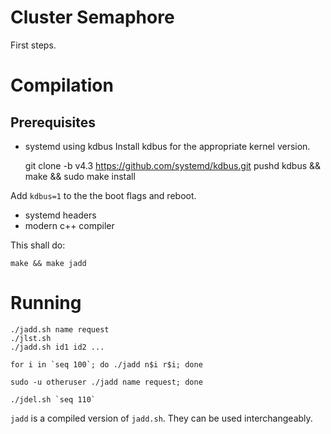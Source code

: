 Cluster Semaphore
=================

First steps.

# Compilation
## Prerequisites
* systemd using kdbus
Install kdbus for the appropriate kernel version.

    git clone -b v4.3 https://github.com/systemd/kdbus.git
    pushd kdbus && make && sudo make install

Add `kdbus=1` to the the boot flags and reboot.

* systemd headers
* modern c++ compiler

This shall do:

    make && make jadd


# Running 
 
    ./jadd.sh name request
    ./jlst.sh
    ./jadd.sh id1 id2 ...

    for i in `seq 100`; do ./jadd n$i r$i; done

    sudo -u otheruser ./jadd name request; done
    
    ./jdel.sh `seq 110`

`jadd` is a compiled version of `jadd.sh`. They can be used interchangeably.

